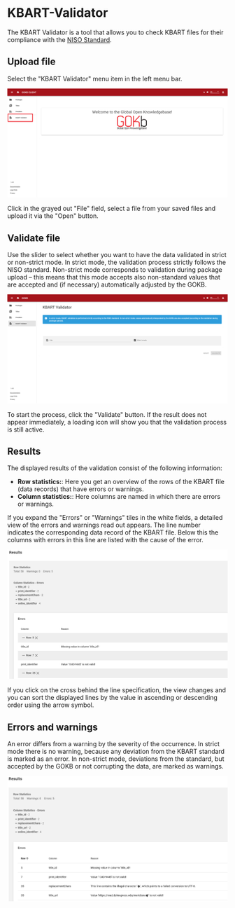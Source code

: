 # KBART-Validator

The KBART Validator is a tool that allows you to check KBART files for their compliance with the [NISO Standard](https://www.niso.org/standards-committees/kbart).

## Upload file

Select the "KBART Validator" menu item in the left menu bar.

![GOKB kbart validator start](../assets/KBART-Validator-Start.png "GOKB KBART Validator start")

Click in the grayed out "File" field, select a file from your saved files and upload it via the "Open" button.

## Validate file

Use the slider to select whether you want to have the data validated in strict or non-strict mode. In strict mode, the validation process strictly follows the NISO standard. Non-strict mode corresponds to validation during package upload – this means that this mode accepts also non-standard values that are accepted and (if necessary) automatically adjusted by the GOKB.

![GOKB kbart validator mode](../assets/KBART-Validator-mode.png "GOKB KBART Validator mode")

To start the process, click the "Validate" button. If the result does not appear immediately, a loading icon will show you that the validation process is still active.

## Results

The displayed results of the validation consist of the following information:

+   **Row statistics:**: Here you get an overview of the rows of the KBART file (data records) that have errors or warnings.
+   **Column statistics:**: Here columns are named in which there are errors or warnings.

If you expand the "Errors" or "Warnings" tiles in the white fields, a detailed view of the errors and warnings read out appears. The line number indicates the corresponding data record of the KBART file. Below this the columns with errors in this line are listed with the cause of the error.

![GOKB kbart validator results](../assets/KBART-Validator-results-view1.png "GOKB KBART Validator results")

If you click on the cross behind the line specification, the view changes and you can sort the displayed lines by the value in ascending or descending order using the arrow symbol.

## Errors and warnings

An error differs from a warning by the severity of the occurrence. In strict mode there is no warning, because any deviation from the KBART standard is marked as an error. In non-strict mode, deviations from the standard, but accepted by the GOKB or not corrupting the data, are marked as warnings.

![GOKB kbart validator ergebnisse](../assets/KBART-Validator-results-view2.png "GOKB KBART Validator results")
